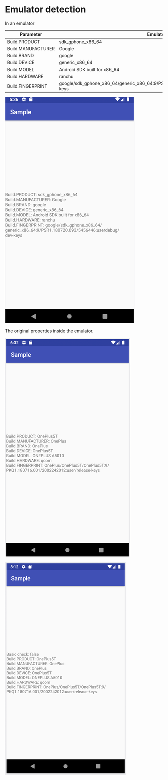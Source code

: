 # Emulator detection

In an emulator

| Parameter          | Emulator                                                                             | Real Phone                                                                 | `build.prop`            |
| ------------------ | ------------------------------------------------------------------------------------ | -------------------------------------------------------------------------- | ----------------------- |
| Build.PRODUCT      | sdk_gphone_x86_64                                                                    | OnePlus5T                                                                  | ro.product.name         |
| Build.MANUFACTURER | Google                                                                               | OnePlus                                                                    | ro.product.manufacturer |
| Build.BRAND        | google                                                                               | OnePlus                                                                    | ro.product.brand        |
| Build.DEVICE       | generic_x86_64                                                                       | OnePlus5T                                                                  | ro.product.device       |
| Build.MODEL        | Android SDK built for x86_64                                                         | ONEPLUS A5010                                                              | ro.product.model        |
| Build.HARDWARE     | ranchu                                                                               | qcom                                                                       | -                       |
| Build.FINGERPRINT  | google/sdk_gphone_x86_64/generic_x86_64:9/PSR1.180720.093/5456446:userdebug/dev-keys | OnePlus/OnePlus5T/OnePlus5T:9/PKQ1.180716.001/2002242012:user/release-keys | ro.build.fingerprint    |

![](res/2020-05-02-17-37-11.png)

The original properties inside the emulator.

![](res/2020-05-02-18-32-20.png)

![](res/2020-05-04-20-12-23.png)